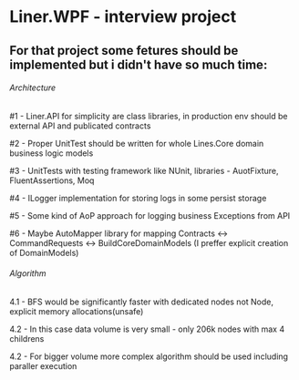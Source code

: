 # Liner.WPF - interview project


## For that project some fetures should be implemented but i didn't have so much time:

###### Architecture

#1 - Liner.API for simplicity are class libraries, in production env should be external API and publicated contracts

#2 - Proper UnitTest should be written for whole Lines.Core domain business logic models

#3 - UnitTests with testing framework like NUnit, libraries - AuotFixture, FluentAssertions, Moq

#4 - ILogger implementation for storing logs in some persist storage

#5 - Some kind of AoP approach for logging business Exceptions from API

#6 - Maybe AutoMapper library for mapping Contracts <-> CommandRequests <-> BuildCoreDomainModels (I preffer explicit creation of DomainModels)

###### Algorithm

4.1 - BFS would be significantly faster with dedicated nodes not Node<TValue>, explicit memory allocations(unsafe)

4.2 - In this case data volume is very small - only 206k nodes with max 4 childrens

4.2 - For bigger volume more complex algorithm should be used including paraller execution
